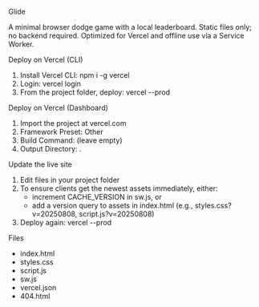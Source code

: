 Glide

A minimal browser dodge game with a local leaderboard. Static files only; no backend required. Optimized for Vercel and offline use via a Service Worker.

Deploy on Vercel (CLI)

1. Install Vercel CLI: npm i -g vercel
2. Login: vercel login
3. From the project folder, deploy: vercel --prod

Deploy on Vercel (Dashboard)

1. Import the project at vercel.com
2. Framework Preset: Other
3. Build Command: (leave empty)
4. Output Directory: .

Update the live site

1. Edit files in your project folder
2. To ensure clients get the newest assets immediately, either:
   - increment CACHE_VERSION in sw.js, or
   - add a version query to assets in index.html (e.g., styles.css?v=20250808, script.js?v=20250808)
3. Deploy again: vercel --prod

Files

- index.html
- styles.css
- script.js
- sw.js
- vercel.json
- 404.html 
